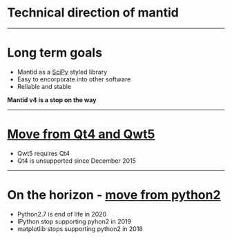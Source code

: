 # Technical direction of mantid

---

# Long term goals

* Mantid as a [SciPy](https://www.scipy.org/) styled library
* Easy to encorporate into other software
* Reliable and stable

**Mantid v4 is a stop on the way**

---

# [Move from Qt4 and Qwt5](/Project-Management/TechnicalSteeringCommittee/reports/MantidQt5.md)

* Qwt5 requires Qt4
* Qt4 is unsupported since December 2015

---

# On the horizon - [move from python2](/Project-Management/TechnicalSteeringCommittee/reports/MantidPython3.md)

* Python2.7 is end of life in 2020
* IPython stop supporting pyhon2 in 2019
* matplotlib stops supporting python2 in 2018
